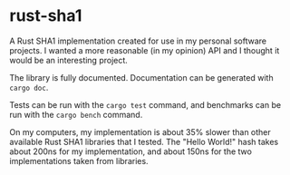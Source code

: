 # rust-sha1
A Rust SHA1 implementation created for use in my personal software projects. I wanted a more reasonable (in my opinion) API and I thought it would be an interesting project.

The library is fully documented. Documentation can be generated with `cargo doc`.

Tests can be run with the `cargo test` command, and benchmarks can be run with the `cargo bench` command.

On my computers, my implementation is about 35% slower than other available Rust SHA1 libraries that I tested. The "Hello World!" hash takes about 200ns for my implementation, and about 150ns for the two implementations taken from libraries.

